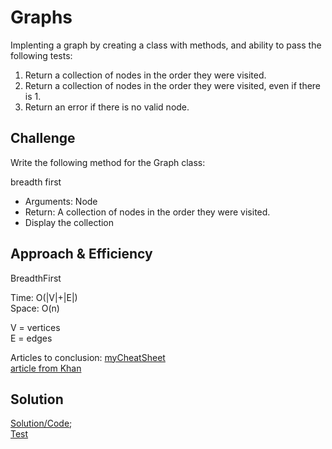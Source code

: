 # Graphs  

Implenting a graph by creating a class with methods, and ability to pass the following tests:  

1. Return a collection of nodes in the order they were visited.
2. Return a collection of nodes in the order they were visited, even if there is 1.
3. Return an error if there is no valid node.


## Challenge  

Write the following method for the Graph class:

breadth first

- Arguments: Node
- Return: A collection of nodes in the order they were visited.
- Display the collection

## Approach & Efficiency  

BreadthFirst

Time: O(|V|+|E|)  
Space: O(n)  

V = vertices  
E = edges  

Articles to conclusion: [myCheatSheet](https://static.packt-cdn.com/downloads/4874OS_Appendix_Big_O_Cheat_Sheet.pdf)  
                        [article from Khan](https://www.khanacademy.org/computing/computer-science/algorithms/breadth-first-search/a/analysis-of-breadth-first-search)  

## Solution  

[Solution/Code](https://github.com/bpfingston/data-structures-and-algorithms/blob/main/javascript/401/Challenge-36/module/graph.js);  
[Test](https://github.com/bpfingston/data-structures-and-algorithms/blob/main/javascript/401/Challenge-36/__Test__/challenge36.test.js)  
